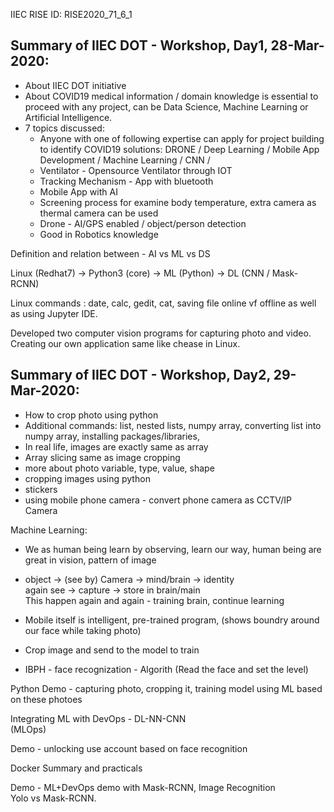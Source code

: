 IIEC RISE ID: RISE2020_71_6_1
## Summary of IIEC DOT - Workshop, Day1, 28-Mar-2020:
- About IIEC DOT initiative
- About COVID19 medical information / domain knowledge is essential to proceed with any project, can be Data Science, Machine Learning or Artificial Intelligence.
- 7 topics discussed:
	- Anyone with one of following expertise can apply for project building to identify COVID19 solutions: DRONE / Deep Learning / Mobile App Development / Machine Learning / CNN / 
	- Ventilator - Opensource Ventilator through IOT
	- Tracking Mechanism - App with bluetooth
	- Mobile App with AI
	- Screening process for examine body temperature, extra camera as thermal camera can be used
	- Drone - AI/GPS enabled / object/person detection
	- Good in Robotics knowledge

Definition and relation between - AI vs ML vs DS

Linux (Redhat7) -> Python3 (core) -> ML (Python) -> DL (CNN / Mask-RCNN)

Linux commands : date, calc, gedit, cat, saving file online vf offline as well as using Jupyter IDE.

Developed two computer vision programs for capturing photo and video.
Creating our own application same like chease in Linux.

## Summary of IIEC DOT - Workshop, Day2, 29-Mar-2020:
- How to crop photo using python
- Additional commands: list, nested lists, numpy array, converting list into numpy array, installing packages/libraries,
- In real life, images are exactly same as array
- Array slicing same as image cropping
- more about photo variable, type, value, shape
- cropping images using python
- stickers
- using mobile phone camera - convert phone camera as CCTV/IP Camera

Machine Learning:
- We as human being learn by observing, learn our way, human being are great in vision, pattern of image
- object -> (see by) Camera -> mind/brain -> identity <br/>
  again see -> capture  -> store in brain/main <br/>
  This happen again and again - training brain, continue learning

- Mobile itself is intelligent, pre-trained program, (shows boundry around our face while taking photo)
- Crop image and send to the model to train
- IBPH - face recognization - Algorith (Read the face and set the level)

Python Demo - capturing photo, cropping it, training model using ML based on these photoes

Integrating ML with DevOps - DL-NN-CNN <br/>
(MLOps)

Demo - unlocking use account based on face recognition

Docker Summary and practicals

Demo - ML+DevOps demo with Mask-RCNN, Image Recognition <br/>
Yolo vs Mask-RCNN.

